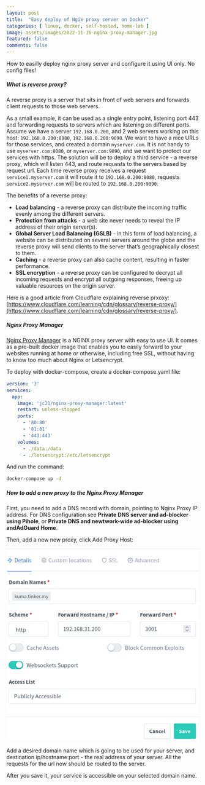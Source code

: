 ```yaml
---
layout: post
title:  "Easy deploy of Ngix proxy server on Docker"
categories: [ linux, docker, self-hosted, home-lab ]
image: assets/images/2022-11-16-nginx-proxy-manager.jpg
featured: false
comments: false
---
```


How to easilly deploy nginx proxy server and configure it using UI only. No config files!

##### What is reverse proxy?

A reverse proxy is a server that sits in front of web servers and forwards client requests to those web servers. 

As a small example, it can be used as a single entry point, listening port 443 and forwarding requests to servers which are listening on different ports. Assume we have a server `192.168.0.200`, and 2 web servers working on this host: `192.168.0.200:8080`, `192.168.0.200:9090`. We want to have a nice URLs for those services, and created a domain `myserver.com`. It is not handy to use `myserver.com:8080`, or `myserver.com:9090`, and we want to protect our services with https. The solution will be to deploy a third service - a reverse proxy, which will listen 443, and route requests to the servers based by request url. Each time reverse proxy receives a request `service1.myserver.com` it will route it to `192.168.0.200:8080`, requests `service2.myserver.com` will be routed to `192.168.0.200:9090`.

The benefits of a reverse proxy:

- **Load balancing** -  a reverse proxy can distribute the incoming traffic evenly among the different servers.
- **Protection from attacks** - a web site never needs to reveal the IP address of their origin server(s).
- **Global Server Load Balancing (GSLB)** - in this form of load balancing, a website can be distributed on several servers around the globe and the reverse proxy will send clients to the server that’s geographically closest to them.
- **Caching** - a reverse proxy can also cache content, resulting in faster performance.
- **SSL encryption** - a reverse proxy can be configured to decrypt all incoming requests and encrypt all outgoing responses, freeing up valuable resources on the origin server.

Here is a good article from Cloudflare explaining reverse prxoxy: [https://www.cloudflare.com/learning/cdn/glossary/reverse-proxy/](https://www.cloudflare.com/learning/cdn/glossary/reverse-proxy/).


##### Nginx Proxy Manager

[Nginx Proxy Manager](https://nginxproxymanager.com/) is a NGINX proxy server with easy to use UI. It comes as a pre-built docker image that enables you to easily forward to your websites running at home or otherwise, including free SSL, without having to know too much about Nginx or Letsencrypt.

To deploy with docker-compose, create a docker-compose.yaml file:

```yaml
version: '3'
services:
  app:
    image: 'jc21/nginx-proxy-manager:latest'
    restart: unless-stopped
    ports:
      - '80:80'
      - '81:81'
      - '443:443'
    volumes:
      - ./data:/data
      - ./letsencrypt:/etc/letsencrypt
```

And run the command:

```sh
docker-compose up -d
```

##### How to add a new proxy to the Nginx Proxy Manager

<!-- TODO Add articles on Pihole, AdGuardHome, How to add DNS record -->
First, you need to add a DNS record with domain, pointing to Nginx Proxy IP address. For DNS configuration see **Private DNS server and ad-blocker using Pihole**, or **Private DNS and newtwork-wide ad-blocker using andAdGuard Home**.
<!-- TODO Add DNS record description -->

Then, add a new new proxy, click Add Proxy Host:

![](../assets/images/nginx-add-proxy.png)

Add a desired domain name which is going to be used for your server, and destination ip/hostname:port - the real address of your server. All the requests for the url <!-- TODO add url --> now should be routed to the server.

After you save it, your service is accessible on your selected domain name.